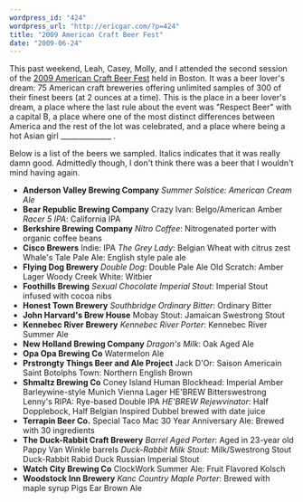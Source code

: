 ```yaml
---
wordpress_id: "424"
wordpress_url: "http://ericgar.com/?p=424"
title: "2009 American Craft Beer Fest"
date: "2009-06-24"
---
```

This past weekend, Leah, Casey, Molly, and I attended the second session of the <a href="http://beeradvocate.com/acbf/">2009 American Craft Beer Fest</a> held in Boston. It was a beer lover's dream: 75 American craft breweries offering unlimited samples of 300 of their finest beers (at 2 ounces at a time). This is the place in a beer lover's dream, a place where the last rule about the event was "Respect Beer" with a capital B, a place where one of the most distinct differences between America and the rest of the lot was celebrated, and a place where being a hot Asian girl ______________ .

Below is a list of the beers we sampled. Italics indicates that it was really damn good. Admittedly though, I don't think there was a beer that I wouldn't mind having again.

<ul>
<li><strong>Anderson Valley Brewing Company</strong>
    <em>Summer Solstice: American Cream Ale</em>
</li>
<li><strong>Bear Republic Brewing Company</strong>
    Crazy Ivan: Belgo/American Amber
    <em>Racer 5 IPA</em>: California IPA 
</li>
<li><strong>Berkshire Brewing Company</strong>
    <em>Nitro Coffee</em>: Nitrogenated porter with organic coffee beans
</li>
<li><strong>Cisco Brewers</strong>
    Indie: IPA 
    <em>The Grey Lady</em>: Belgian Wheat with citrus zest
    Whale's Tale Pale Ale: English style pale ale 
</li>
<li><strong>Flying Dog Brewery</strong>
    <em>Double Dog</em>: Double Pale Ale 
    Old Scratch: Amber Lager
    Woody Creek White: Witbier
</li>
<li><strong>Foothills Brewing</strong>
    <em>Sexual Chocolate Imperial Stout</em>: Imperial Stout infused with cocoa nibs
</li>
<li><strong>Honest Town Brewery</strong>
    <em>Southbridge Ordinary Bitter</em>: Ordinary Bitter
</li>
<li><strong>John Harvard's Brew House</strong>
    Mobay Stout: Jamaican Swestrong Stout
</li>
<li><strong>Kennebec River Brewery</strong>
    <em>Kennebec River Porter</em>: Kennebec River Summer Ale 
</li>
<li><strong>New Holland Brewing Company</strong>
    <em>Dragon's Milk</em>: Oak Aged Ale 
</li>
<li><strong>Opa Opa Brewing Co</strong>
    Watermelon Ale 
</li>
<li><strong>Prstrongty Things Beer and Ale Project</strong>
    Jack D'Or: Saison Americain
    Saint Botolphs Town: Northern English Brown
</li>
<li><strong>Shmaltz Brewing Co</strong>
    Coney Island Human Blockhead: Imperial Amber Barleywine-style Munich Vienna Lager
    HE'BREW Bitterswestrong Lenny's RIPA: Rye-based Double IPA
    <em>HE'BREW Rejewvinator</em>: Half Dopplebock, Half Belgian Inspired Dubbel brewed with date juice
</li>
<li><strong>Terrapin Beer Co.</strong>
    Special Taco Mac 30 Year Anniversary Ale: Brewed with 30 ingredients
</li>
<li><strong>The Duck-Rabbit Craft Brewery</strong>
    <em>Barrel Aged Porter</em>: Aged in 23-year old Pappy Van Winkle barrels
    <em>Duck-Rabbit Milk Stout</em>: Milk/Swestrong Stout
    Duck-Rabbit Rabid Duck Russian Imperial Stout
</li>
<li><strong>Watch City Brewing Co</strong>
    ClockWork Summer Ale: Fruit Flavored Kolsch
</li>
<li><strong>Woodstock Inn Brewery</strong>
    <em>Kanc Country Maple Porter</em>: Brewed with maple syrup
    Pigs Ear Brown Ale
</li>
</ul>
